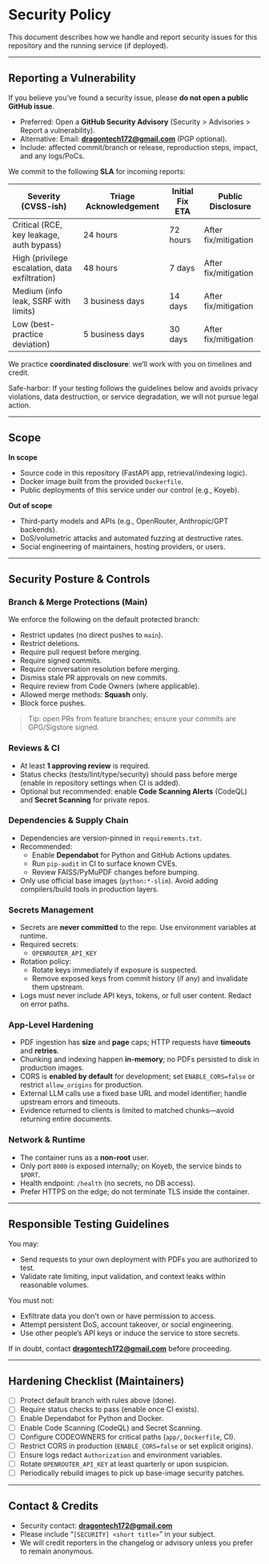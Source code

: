 # Security Policy

This document describes how we handle and report security issues for this repository and the running service (if deployed).

---

## Reporting a Vulnerability

If you believe you’ve found a security issue, please **do not open a public GitHub issue**.

- Preferred: Open a **GitHub Security Advisory** (Security > Advisories > Report a vulnerability).
- Alternative: Email: **dragontech172@gmail.com** (PGP optional).
- Include: affected commit/branch or release, reproduction steps, impact, and any logs/PoCs.

We commit to the following **SLA** for incoming reports:

| Severity (CVSS-ish) | Triage Acknowledgement | Initial Fix ETA | Public Disclosure |
| --- | --- | --- | --- |
| Critical (RCE, key leakage, auth bypass) | 24 hours | 72 hours | After fix/mitigation |
| High (privilege escalation, data exfiltration) | 48 hours | 7 days | After fix/mitigation |
| Medium (info leak, SSRF with limits) | 3 business days | 14 days | After fix/mitigation |
| Low (best-practice deviation) | 5 business days | 30 days | After fix/mitigation |

We practice **coordinated disclosure**: we’ll work with you on timelines and credit.

Safe-harbor: If your testing follows the guidelines below and avoids privacy violations, data destruction, or service degradation, we will not pursue legal action.

---

## Scope

**In scope**
- Source code in this repository (FastAPI app, retrieval/indexing logic).
- Docker image built from the provided `Dockerfile`.
- Public deployments of this service under our control (e.g., Koyeb).

**Out of scope**
- Third-party models and APIs (e.g., OpenRouter, Anthropic/GPT backends).
- DoS/volumetric attacks and automated fuzzing at destructive rates.
- Social engineering of maintainers, hosting providers, or users.

---

## Security Posture & Controls

### Branch & Merge Protections (Main)
We enforce the following on the default protected branch:
- Restrict updates (no direct pushes to `main`).
- Restrict deletions.
- Require pull request before merging.
- Require signed commits.
- Require conversation resolution before merging.
- Dismiss stale PR approvals on new commits.
- Require review from Code Owners (where applicable).
- Allowed merge methods: **Squash** only.
- Block force pushes.

> Tip: open PRs from feature branches; ensure your commits are GPG/Sigstore signed.

### Reviews & CI
- At least **1 approving review** is required.
- Status checks (tests/lint/type/security) should pass before merge (enable in repository settings when CI is added).
- Optional but recommended: enable **Code Scanning Alerts** (CodeQL) and **Secret Scanning** for private repos.

### Dependencies & Supply Chain
- Dependencies are version-pinned in `requirements.txt`.
- Recommended:
  - Enable **Dependabot** for Python and GitHub Actions updates.
  - Run `pip-audit` in CI to surface known CVEs.
  - Review FAISS/PyMuPDF changes before bumping.
- Only use official base images (`python:*-slim`). Avoid adding compilers/build tools in production layers.

### Secrets Management
- Secrets are **never committed** to the repo. Use environment variables at runtime.
- Required secrets:
  - `OPENROUTER_API_KEY`
- Rotation policy:
  - Rotate keys immediately if exposure is suspected.
  - Remove exposed keys from commit history (if any) and invalidate them upstream.
- Logs must never include API keys, tokens, or full user content. Redact on error paths.

### App-Level Hardening
- PDF ingestion has **size** and **page** caps; HTTP requests have **timeouts** and **retries**.
- Chunking and indexing happen **in-memory**; no PDFs persisted to disk in production images.
- CORS is **enabled by default** for development; set `ENABLE_CORS=false` or restrict `allow_origins` for production.
- External LLM calls use a fixed base URL and model identifier; handle upstream errors and timeouts.
- Evidence returned to clients is limited to matched chunks—avoid returning entire documents.

### Network & Runtime
- The container runs as a **non-root** user.
- Only port `8000` is exposed internally; on Koyeb, the service binds to `$PORT`.
- Health endpoint: `/health` (no secrets, no DB access).
- Prefer HTTPS on the edge; do not terminate TLS inside the container.

---

## Responsible Testing Guidelines

You may:
- Send requests to your own deployment with PDFs you are authorized to test.
- Validate rate limiting, input validation, and context leaks within reasonable volumes.

You must not:
- Exfiltrate data you don’t own or have permission to access.
- Attempt persistent DoS, account takeover, or social engineering.
- Use other people’s API keys or induce the service to store secrets.

If in doubt, contact **dragontech172@gmail.com** before proceeding.

---

## Hardening Checklist (Maintainers)

- [ ] Protect default branch with rules above (done).
- [ ] Require status checks to pass (enable once CI exists).
- [ ] Enable Dependabot for Python and Docker.
- [ ] Enable Code Scanning (CodeQL) and Secret Scanning.
- [ ] Configure CODEOWNERS for critical paths (`app/`, `Dockerfile`, CI).
- [ ] Restrict CORS in production (`ENABLE_CORS=false` or set explicit origins).
- [ ] Ensure logs redact `Authorization` and environment variables.
- [ ] Rotate `OPENROUTER_API_KEY` at least quarterly or upon suspicion.
- [ ] Periodically rebuild images to pick up base-image security patches.

---

## Contact & Credits

- Security contact: **dragontech172@gmail.com**
- Please include “`[SECURITY] <short title>`” in your subject.
- We will credit reporters in the changelog or advisory unless you prefer to remain anonymous.
